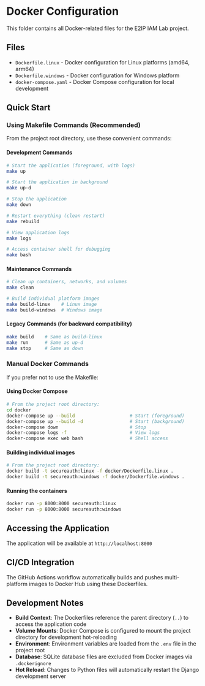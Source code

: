 # Docker Configuration

This folder contains all Docker-related files for the E2IP IAM Lab project.

## Files

- `Dockerfile.linux` - Docker configuration for Linux platforms (amd64, arm64)
- `Dockerfile.windows` - Docker configuration for Windows platform
- `docker-compose.yaml` - Docker Compose configuration for local development

## Quick Start

### Using Makefile Commands (Recommended)

From the project root directory, use these convenient commands:

#### Development Commands

```bash
# Start the application (foreground, with logs)
make up

# Start the application in background
make up-d

# Stop the application
make down

# Restart everything (clean restart)
make rebuild

# View application logs
make logs

# Access container shell for debugging
make bash
```

#### Maintenance Commands

```bash
# Clean up containers, networks, and volumes
make clean

# Build individual platform images
make build-linux    # Linux image
make build-windows  # Windows image
```

#### Legacy Commands (for backward compatibility)

```bash
make build    # Same as build-linux
make run      # Same as up-d
make stop     # Same as down
```

### Manual Docker Commands

If you prefer not to use the Makefile:

#### Using Docker Compose

```bash
# From the project root directory:
cd docker
docker-compose up --build                    # Start (foreground)
docker-compose up --build -d                 # Start (background)
docker-compose down                          # Stop
docker-compose logs -f                       # View logs
docker-compose exec web bash                 # Shell access
```

#### Building individual images

```bash
# From the project root directory:
docker build -t secureauth:linux -f docker/Dockerfile.linux .
docker build -t secureauth:windows -f docker/Dockerfile.windows .
```

#### Running the containers

```bash
docker run -p 8000:8000 secureauth:linux
docker run -p 8000:8000 secureauth:windows
```

## Accessing the Application

The application will be available at `http://localhost:8000`

## CI/CD Integration

The GitHub Actions workflow automatically builds and pushes multi-platform images to Docker Hub using these Dockerfiles.

## Development Notes

- **Build Context**: The Dockerfiles reference the parent directory (`..`) to access the application code
- **Volume Mounts**: Docker Compose is configured to mount the project directory for development hot-reloading
- **Environment**: Environment variables are loaded from the `.env` file in the project root
- **Database**: SQLite database files are excluded from Docker images via `.dockerignore`
- **Hot Reload**: Changes to Python files will automatically restart the Django development server
